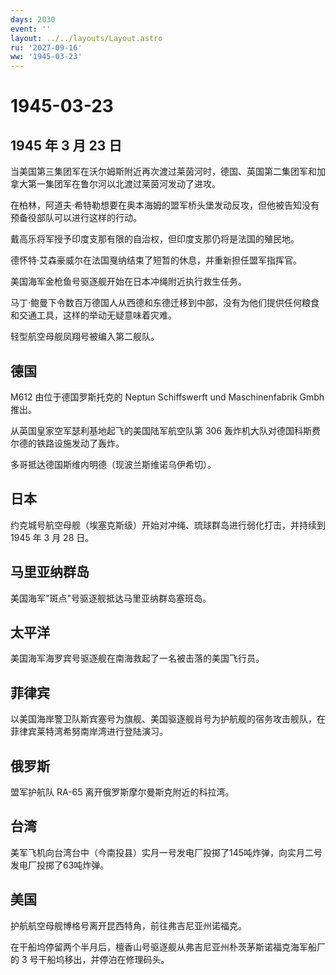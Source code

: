 ```yaml
---
days: 2030
event: ''
layout: ../../layouts/Layout.astro
ru: '2027-09-16'
ww: '1945-03-23'
---
```


# 1945-03-23

## 1945 年 3 月 23 日

当美国第三集团军在沃尔姆斯附近再次渡过莱茵河时，德国、英国第二集团军和加拿大第一集团军在鲁尔河以北渡过莱茵河发动了进攻。

在柏林，阿道夫·希特勒想要在奥本海姆的盟军桥头堡发动反攻，但他被告知没有预备役部队可以进行这样的行动。

戴高乐将军授予印度支那有限的自治权，但印度支那仍将是法国的殖民地。

德怀特·艾森豪威尔在法国戛纳结束了短暂的休息，并重新担任盟军指挥官。

美国海军金枪鱼号驱逐舰开始在日本冲绳附近执行救生任务。

马丁·鲍曼下令数百万德国人从西德和东德迁移到中部，没有为他们提供任何粮食和交通工具，这样的举动无疑意味着灾难。

轻型航空母舰凤翔号被编入第二舰队。

## 德国

M612 由位于德国罗斯托克的 Neptun Schiffswerft und Maschinenfabrik Gmbh
推出。

从英国皇家空军瑟利基地起飞的美国陆军航空队第 306
轰炸机大队对德国科斯费尔德的铁路设施发动了轰炸。

多哥抵达德国斯维内明德（现波兰斯维诺乌伊希切）。

## 日本

约克城号航空母舰（埃塞克斯级）开始对冲绳、琉球群岛进行弱化打击，并持续到
1945 年 3 月 28 日。

## 马里亚纳群岛

美国海军"斑点"号驱逐舰抵达马里亚纳群岛塞班岛。

## 太平洋

美国海军海罗宾号驱逐舰在南海救起了一名被击落的美国飞行员。

## 菲律宾

以美国海岸警卫队斯宾塞号为旗舰、美国驱逐舰肖号为护航舰的宿务攻击舰队，在菲律宾莱特湾希努南岸湾进行登陆演习。

## 俄罗斯

盟军护航队 RA-65 离开俄罗斯摩尔曼斯克附近的科拉湾。

## 台湾

美军飞机向台湾台中（今南投县）实月一号发电厂投掷了145吨炸弹，向实月二号发电厂投掷了63吨炸弹。

## 美国

护航航空母舰博格号离开昆西特角，前往弗吉尼亚州诺福克。

在干船坞停留两个半月后，檀香山号驱逐舰从弗吉尼亚州朴茨茅斯诺福克海军船厂的
3 号干船坞移出，并停泊在修理码头。